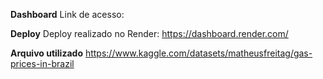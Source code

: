 **Dashboard**
Link de acesso: 

**Deploy**
Deploy realizado no Render: https://dashboard.render.com/

**Arquivo utilizado**
https://www.kaggle.com/datasets/matheusfreitag/gas-prices-in-brazil
